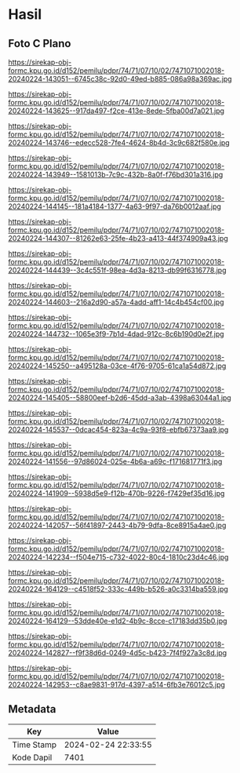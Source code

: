 # Hasil

## Foto C Plano

https://sirekap-obj-formc.kpu.go.id/d152/pemilu/pdpr/74/71/07/10/02/7471071002018-20240224-143051--6745c38c-92d0-49ed-b885-086a98a369ac.jpg

https://sirekap-obj-formc.kpu.go.id/d152/pemilu/pdpr/74/71/07/10/02/7471071002018-20240224-143625--917da497-f2ce-413e-8ede-5fba00d7a021.jpg

https://sirekap-obj-formc.kpu.go.id/d152/pemilu/pdpr/74/71/07/10/02/7471071002018-20240224-143746--edecc528-7fe4-4624-8b4d-3c9c682f580e.jpg

https://sirekap-obj-formc.kpu.go.id/d152/pemilu/pdpr/74/71/07/10/02/7471071002018-20240224-143949--1581013b-7c9c-432b-8a0f-f76bd301a316.jpg

https://sirekap-obj-formc.kpu.go.id/d152/pemilu/pdpr/74/71/07/10/02/7471071002018-20240224-144145--181a4184-1377-4a63-9f97-da76b0012aaf.jpg

https://sirekap-obj-formc.kpu.go.id/d152/pemilu/pdpr/74/71/07/10/02/7471071002018-20240224-144307--81262e63-25fe-4b23-a413-44f374909a43.jpg

https://sirekap-obj-formc.kpu.go.id/d152/pemilu/pdpr/74/71/07/10/02/7471071002018-20240224-144439--3c4c551f-98ea-4d3a-8213-db99f6316778.jpg

https://sirekap-obj-formc.kpu.go.id/d152/pemilu/pdpr/74/71/07/10/02/7471071002018-20240224-144603--216a2d90-a57a-4add-aff1-14c4b454cf00.jpg

https://sirekap-obj-formc.kpu.go.id/d152/pemilu/pdpr/74/71/07/10/02/7471071002018-20240224-144732--1065e3f9-7b1d-4dad-912c-8c6b190d0e2f.jpg

https://sirekap-obj-formc.kpu.go.id/d152/pemilu/pdpr/74/71/07/10/02/7471071002018-20240224-145250--a495128a-03ce-4f76-9705-61ca1a54d872.jpg

https://sirekap-obj-formc.kpu.go.id/d152/pemilu/pdpr/74/71/07/10/02/7471071002018-20240224-145405--58800eef-b2d6-45dd-a3ab-4398a63044a1.jpg

https://sirekap-obj-formc.kpu.go.id/d152/pemilu/pdpr/74/71/07/10/02/7471071002018-20240224-145537--0dcac454-823a-4c9a-93f8-ebfb67373aa9.jpg

https://sirekap-obj-formc.kpu.go.id/d152/pemilu/pdpr/74/71/07/10/02/7471071002018-20240224-141556--97d86024-025e-4b6a-a69c-f171681771f3.jpg

https://sirekap-obj-formc.kpu.go.id/d152/pemilu/pdpr/74/71/07/10/02/7471071002018-20240224-141909--5938d5e9-f12b-470b-9226-f7429ef35d16.jpg

https://sirekap-obj-formc.kpu.go.id/d152/pemilu/pdpr/74/71/07/10/02/7471071002018-20240224-142057--56f41897-2443-4b79-9dfa-8ce8915a4ae0.jpg

https://sirekap-obj-formc.kpu.go.id/d152/pemilu/pdpr/74/71/07/10/02/7471071002018-20240224-142234--f504e715-c732-4022-80c4-1810c23d4c46.jpg

https://sirekap-obj-formc.kpu.go.id/d152/pemilu/pdpr/74/71/07/10/02/7471071002018-20240224-164129--c4518f52-333c-449b-b526-a0c3314ba559.jpg

https://sirekap-obj-formc.kpu.go.id/d152/pemilu/pdpr/74/71/07/10/02/7471071002018-20240224-164129--53dde40e-e1d2-4b9c-8cce-c17183dd35b0.jpg

https://sirekap-obj-formc.kpu.go.id/d152/pemilu/pdpr/74/71/07/10/02/7471071002018-20240224-142827--f9f38d6d-0249-4d5c-b423-7f4f927a3c8d.jpg

https://sirekap-obj-formc.kpu.go.id/d152/pemilu/pdpr/74/71/07/10/02/7471071002018-20240224-142953--c8ae9831-917d-4397-a514-6fb3e76012c5.jpg


## Metadata

| Key        | Value               |
| ---------- | ------------------- |
| Time Stamp | 2024-02-24 22:33:55 |
| Kode Dapil | 7401                |



